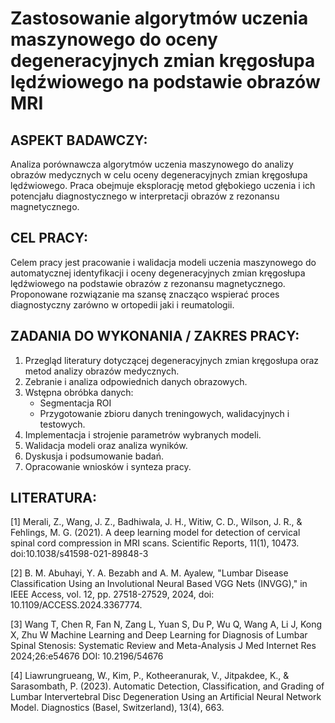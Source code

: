 # Zastosowanie algorytmów uczenia maszynowego do oceny degeneracyjnych zmian kręgosłupa lędźwiowego na podstawie obrazów MRI

## ASPEKT BADAWCZY:
Analiza porównawcza algorytmów uczenia maszynowego do analizy obrazów medycznych w celu oceny degeneracyjnych zmian kręgosłupa lędźwiowego. Praca obejmuje eksplorację metod głębokiego uczenia i ich potencjału diagnostycznego w interpretacji obrazów z rezonansu magnetycznego.

## CEL PRACY:
Celem pracy jest pracowanie i walidacja modeli uczenia maszynowego do automatycznej identyfikacji i oceny degeneracyjnych zmian kręgosłupa lędźwiowego na podstawie obrazów z rezonansu magnetycznego. Proponowane rozwiązanie ma szansę znacząco wspierać proces diagnostyczny zarówno w ortopedii jaki i reumatologii.

## ZADANIA DO WYKONANIA / ZAKRES PRACY:
1. Przegląd literatury dotyczącej degeneracyjnych zmian kręgosłupa oraz metod analizy obrazów medycznych.
2. Zebranie i analiza odpowiednich danych obrazowych.
3. Wstępna obróbka danych:
    - Segmentacja ROI
    - Przygotowanie zbioru danych treningowych, walidacyjnych i testowych.
4. Implementacja i strojenie parametrów wybranych modeli.
5. Walidacja modeli oraz analiza wyników.
6. Dyskusja i podsumowanie badań.
7. Opracowanie wniosków i synteza pracy.

## LITERATURA:
[1] Merali, Z., Wang, J. Z., Badhiwala, J. H., Witiw, C. D., Wilson, J. R., & Fehlings, M. G. (2021). A deep learning model for detection of cervical spinal cord compression in MRI scans. Scientific Reports, 11(1), 10473. doi:10.1038/s41598-021-89848-3

[2] B. M. Abuhayi, Y. A. Bezabh and A. M. Ayalew, "Lumbar Disease Classification Using an Involutional Neural Based VGG Nets (INVGG)," in IEEE Access, vol. 12, pp. 27518-27529, 2024, doi: 10.1109/ACCESS.2024.3367774.

[3] Wang T, Chen R, Fan N, Zang L, Yuan S, Du P, Wu Q, Wang A, Li J, Kong X, Zhu W Machine Learning and Deep Learning for Diagnosis of Lumbar Spinal Stenosis: Systematic Review and Meta-Analysis J Med Internet Res 2024;26:e54676 DOI: 10.2196/54676

[4] Liawrungrueang, W., Kim, P., Kotheeranurak, V., Jitpakdee, K., & Sarasombath, P. (2023). Automatic Detection, Classification, and Grading of Lumbar Intervertebral Disc Degeneration Using an Artificial Neural Network Model. Diagnostics (Basel, Switzerland), 13(4), 663.